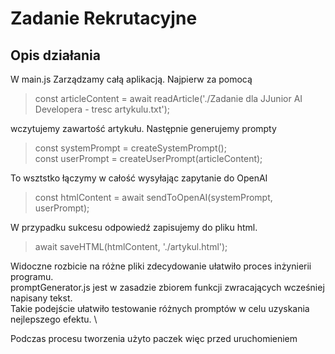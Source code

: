 # Zadanie Rekrutacyjne
## Opis działania
W main.js Zarządzamy całą aplikacją. Najpierw za pomocą
> const articleContent = await readArticle('./Zadanie dla JJunior AI Developera - tresc artykulu.txt');

wczytujemy zawartość artykułu. Następnie generujemy prompty

> const systemPrompt = createSystemPrompt(); \
> const userPrompt = createUserPrompt(articleContent);

To wsztstko łączymy w całość wysyłając zapytanie do OpenAI

> const htmlContent = await sendToOpenAI(systemPrompt, userPrompt);

W przypadku sukcesu odpowiedź zapisujemy do pliku html. 

> await saveHTML(htmlContent, './artykul.html');

Widoczne rozbicie na różne pliki zdecydowanie ułatwiło proces inżynierii programu. \
promptGenerator.js jest w zasadzie zbiorem funkcji zwracających wcześniej napisany tekst. \
Takie podejście ułatwiło testowanie różnych promptów w celu uzyskania nejlepszego efektu. \

Podczas procesu tworzenia użyto paczek więc przed uruchomieniem 
